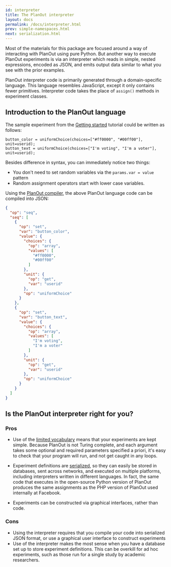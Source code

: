 ```yaml
---
id: interpreter
title: The PlanOut interpreter
layout: docs
permalink: /docs/interpreter.html
prev: simple-namespaces.html
next: serialization.html
---
```


Most of the materials for this package are focused around a way of interacting
with PlanOut using pure Python.  But another way to execute PlanOut experiments
is via an interpreter which reads in simple, nested expressions, encoded as
JSON, and emits output data similar to what you see with the prior examples.

PlanOut interpreter code is primarily generated through a domain-specific language.
This language resembles JavaScript, except it only contains fewer primitives.
Interpreter code takes the place of `assign()` methods in experiment classes.

## Introduction to the PlanOut language
The sample experiment from the [Getting started](getting-started.html)
tutorial could be written as follows:

```
button_color = uniformChoice(choices=["#ff0000", "#00ff00"], unit=userid);
button_text = uniformChoice(choices=["I'm voting", "I'm a voter"], unit=userid);
```

Besides difference in syntax, you can immediately notice two things:

 * You don't need to set random variables via the `params.var = value` pattern
 * Random assignment operators start with lower case variables.


Using the [PlanOut compiler](http://facebook.github.io/planout/demo/planout-compiler.html),
the above PlanOut language code can be compiled into JSON:

```json
{
  "op": "seq",
  "seq": [
    {
      "op": "set",
      "var": "button_color",
      "value": {
        "choices": {
          "op": "array",
          "values": [
            "#ff0000",
            "#00ff00"
          ]
        },
        "unit": {
          "op": "get",
          "var": "userid"
        },
        "op": "uniformChoice"
      }
    },
    {
      "op": "set",
      "var": "button_text",
      "value": {
        "choices": {
          "op": "array",
          "values": [
            "I'm voting",
            "I'm a voter"
          ]
        },
        "unit": {
          "op": "get",
          "var": "userid"
        },
        "op": "uniformChoice"
      }
    }
  ]
}
```

## Is the PlanOut interpreter right for you?
### Pros
 - Use of the [limited vocabulary](planout-language.html) means that your experiments are kept simple.
  Because PlanOut is not Turing complete, and each argument takes some optional
  and required parameters specified a priori, it's easy to check that your
  program will run, and not get caught in any loops.

 - Experiment definitions are [serialized](serialization.html),
  so they can easily be stored in databases, sent across networks, and executed
  on multiple platforms, including
  interpreters written in different languages. In fact, the same code that
  executes in the open-source Python version of PlanOut produces the same
  assignments as the PHP version of PlanOut used internally at Facebook.

 - Experiments can be constructed via graphical interfaces, rather than code.


### Cons
 - Using the interpreter requires that you compile your code into
 serialized JSON format, or use a graphical user interface to construct
 experiments
 - Use of the interpreter makes the most sense when you have a database set up
 to store experiment definitions. This can be overkill for ad hoc experiments,
 such as those run for a single study by academic researchers.
